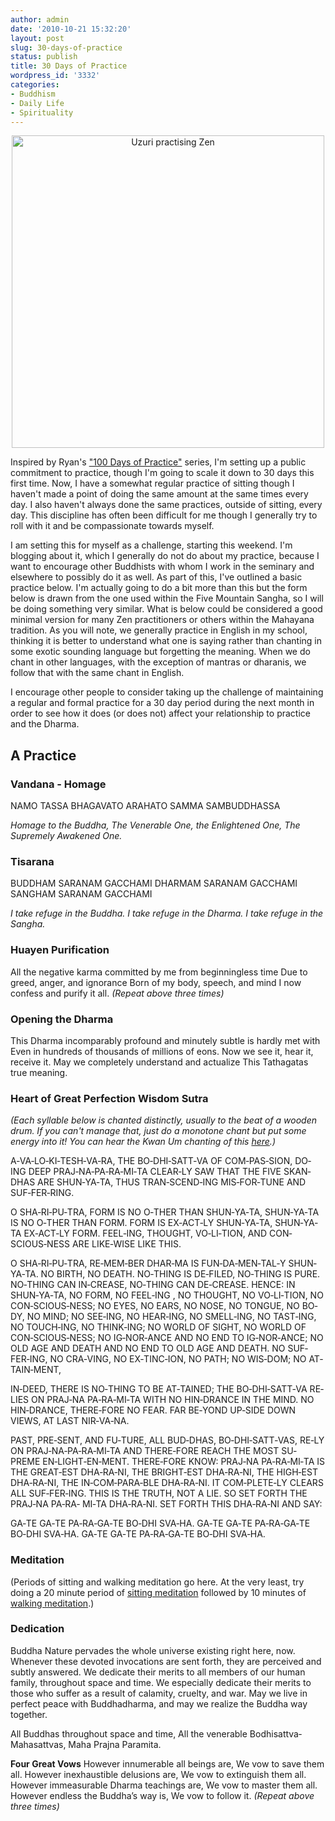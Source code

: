 ```yaml
---
author: admin
date: '2010-10-21 15:32:20'
layout: post
slug: 30-days-of-practice
status: publish
title: 30 Days of Practice
wordpress_id: '3332'
categories:
- Buddhism
- Daily Life
- Spirituality
---
```

<p style="text-align: center"><a href="http://www.flickr.com/photos/patries71/3525096406/" title="Uzuri practising Zen by patries71, on Flickr"><img src="https://farm4.static.flickr.com/3334/3525096406_ff12d76066.jpg" width="500" height="500" alt="Uzuri practising Zen" /></a></p>

Inspired by Ryan's <a href="http://www.hotsamadhi.com/2010/06/100-days-of-practice/">"100 Days of Practice"</a> series, I'm setting up a public commitment to practice, though I'm going to scale it down to 30 days this first time. Now, I have a somewhat regular practice of sitting though I haven't made a point of doing the same amount at the same times every day. I also haven't always done the same practices, outside of sitting, every day. This discipline has often been difficult for me though I generally try to roll with it and be compassionate towards myself.

I am setting this for myself as a challenge, starting this weekend. I'm blogging about it, which I generally do not do about my practice, because I want to encourage other Buddhists with whom I work in the seminary and elsewhere to possibly do it as well. As part of this, I've outlined a basic practice below. I'm actually going to do a bit more than this but the form below is drawn from the one used within the Five Mountain Sangha, so I will be doing something very similar. What is below could be considered a good minimal version for many Zen practitioners or others within the Mahayana tradition. As you will note, we generally practice in English in my school, thinking it is better to understand what one is saying rather than chanting in some exotic sounding language but forgetting the meaning. When we do chant in other languages, with the exception of mantras or dharanis, we follow that with the same chant in English.

I encourage other people to consider taking up the challenge of maintaining a regular and formal practice for a 30 day period during the next month in order to see how it does (or does not) affect your relationship to practice and the Dharma.

<h2>A Practice</h2>

<h3>Vandana - Homage</h3>

NAMO TASSA 
BHAGAVATO ARAHATO 
SAMMA SAMBUDDHASSA 

<em>Homage to the Buddha, 
The Venerable One, the Enlightened One, 
The Supremely Awakened One.</em>

<h3>Tisarana</h3>

BUDDHAM SARANAM GACCHAMI 
DHARMAM SARANAM GACCHAMI 
SANGHAM SARANAM GACCHAMI 

<em>I take refuge in the Buddha. 
I take refuge in the Dharma. 
I take refuge in the Sangha.</em>

<h3>Huayen Purification</h3>

All the negative karma committed by me from beginningless time
Due to greed, anger, and ignorance
Born of my body, speech, and mind
I now confess and purify it all.
<em>(Repeat above three times)</em>

<h3>Opening the Dharma</h3>

This Dharma incomparably profound and minutely subtle is hardly met with
Even in hundreds of thousands of millions of eons. 
Now we see it, hear it, receive it. 
May we completely understand and actualize 
This Tathagatas true meaning.

<h3>Heart of Great Perfection Wisdom Sutra</h3>

<em>(Each syllable below is chanted distinctly, usually to the beat of a wooden drum. If you can't manage that, just do a monotone chant but put some energy into it! You can hear the Kwan Um chanting of this <a href="http://www.kwanumzen.org/practice/chants/chanting-instructional-cd/05-heart-sutra-english.mp3">here</a>.)</em>

A‐VA‐LO‐KI‐TESH‐VA‐RA, THE BO‐DHI‐SATT‐VA OF COM‐PAS‐SION, DO‐ING DEEP PRAJ‐NA‐PA‐RA‐MI‐TA CLEAR‐LY SAW THAT THE FIVE SKAN‐DHAS ARE SHUN‐YA‐TA, THUS TRAN‐SCEND‐ING MIS‐FOR‐TUNE AND SUF‐FER‐RING.

O SHA‐RI‐PU‐TRA, FORM IS NO O‐THER THAN SHUN‐YA‐TA, SHUN‐YA‐TA IS NO O‐THER THAN FORM. FORM IS EX‐ACT‐LY SHUN‐YA‐TA, SHUN‐YA‐TA EX‐ACT‐LY FORM. FEEL‐ING, THOUGHT, VO‐LI‐TION, AND CON‐SCIOUS‐NESS ARE LIKE‐WISE LIKE THIS. 

O SHA‐RI‐PU‐TRA, RE‐MEM‐BER DHAR‐MA IS FUN‐DA‐MEN‐TAL‐Y SHUN‐YA‐TA. NO BIRTH, NO DEATH. NO‐THING IS DE‐FILED, NO‐THING IS PURE. NO‐THING CAN IN‐CREASE, NO‐THING CAN DE‐CREASE. HENCE: IN SHUN‐YA‐TA, NO FORM, NO FEEL‐ING , NO THOUGHT, NO VO‐LI‐TION, NO CON‐SCIOUS‐NESS; NO EYES, NO EARS, NO NOSE, NO TONGUE, NO BO‐DY, NO MIND; NO SEE‐ING, NO HEAR‐ING, NO SMELL‐ING, NO TAST‐ING, NO TOUCH‐ING, NO THINK‐ING; NO WORLD OF SIGHT, NO WORLD OF CON‐SCIOUS‐NESS; NO IG‐NOR‐ANCE AND NO END TO IG‐NOR‐ANCE; NO OLD AGE AND DEATH AND NO END TO OLD AGE AND DEATH. NO SUF‐FER‐ING, NO CRA‐VING, NO EX‐TINC‐ION, NO PATH; NO WIS‐DOM; NO AT‐TAIN‐MENT, 

IN‐DEED, THERE IS NO‐THING TO BE AT‐TAINED; THE BO‐DHI‐SATT‐VA RE‐LIES ON PRAJ‐NA PA‐RA‐MI‐TA WITH NO HIN‐DRANCE IN THE MIND. NO HIN‐DRANCE, THERE‐FORE NO FEAR. FAR BE‐YOND UP‐SIDE DOWN VIEWS, AT LAST NIR‐VA‐NA. 

PAST, PRE‐SENT, AND FU‐TURE, ALL BUD‐DHAS, BO‐DHI‐SATT‐VAS, RE‐LY ON PRAJ‐NA‐PA‐RA‐MI‐TA AND THERE‐FORE REACH THE MOST SU‐PREME EN‐LIGHT‐EN‐MENT. THERE‐FORE KNOW: PRAJ‐NA PA‐RA‐MI‐TA IS THE GREAT‐EST DHA‐RA‐NI, THE BRIGHT‐EST DHA‐RA‐NI, THE HIGH‐EST DHA‐RA‐NI, THE IN‐COM‐PARA‐BLE DHA‐RA‐NI. IT COM‐PLETE‐LY CLEARS ALL SUF‐FER‐ING. THIS IS THE TRUTH, NOT A LIE. SO SET FORTH THE PRAJ‐NA PA‐RA‐ MI‐TA DHA‐RA‐NI. SET FORTH THIS DHA‐RA‐NI AND SAY:

GA‐TE GA‐TE PA‐RA‐GA‐TE BO‐DHI SVA‐HA.
GA‐TE GA‐TE PA‐RA‐GA‐TE BO‐DHI SVA‐HA.
GA‐TE GA‐TE PA‐RA‐GA‐TE BO‐DHI SVA‐HA.

<h3>Meditation</h3>

(Periods of sitting and walking meditation go here. At the very least, try doing a 20 minute period of <a href="http://www.youtube.com/watch?v=csyCrcpDs58">sitting meditation</a> followed by 10 minutes of <a href="http://www.youtube.com/watch?v=2_5dcw9Nwz8">walking meditation</a>.)

<h3>Dedication</h3>

Buddha Nature pervades the whole universe existing right here, now.
Whenever these devoted invocations are sent forth, they are perceived and subtly answered.
We dedicate their merits to all members of our human family, throughout space and time.
We especially dedicate their merits to those who suffer as a result of calamity, cruelty, and war.
May we live in perfect peace with Buddhadharma, and may we realize the Buddha way together.

All Buddhas throughout space and time, 
All the venerable Bodhisattva‐Mahasattvas, 
Maha Prajna Paramita.

<strong>Four Great Vows</strong>
However innumerable all beings are, 
We vow to save them all.
However inexhaustible delusions are,
We vow to extinguish them all.
However immeasurable Dharma teachings are, 
We vow to master them all.
However endless the Buddha’s way is, 
We vow to follow it.
<em>(Repeat above three times)</em>
